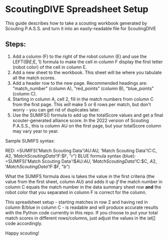 # ScoutingDIVE Spreadsheet Setup

This guide describes how to take a scouting workbook generated by Scouting P.A.S.S. and turn it into an easily-readable file for ScoutingDIVE

## Steps:

1. Add a column (F) to the right of the robot column (E) and use the LEFT(@$E;$E, 1) formula to make the cell in column F display the first letter (robot color) of the cell in column E.
2. Add a new sheet to the workbook. This sheet will be where you tabulate all the match scores.
3. Add a header row to the new page. Recommended headings are: "match_number" (column A), "red_points" (column B), "blue_points" (column C).
4. Starting in column A, cell 2, fill in the match numbers from column C from the first page. This *will* make 5 or 6 rows per match, but don't worry - you can get rid of duplicates later.
5. Use the SUMIFS() formula to add up the totalScore values and get a final scouter-generated alliance score. In the 2022 version of Scouting P.A.S.S., this is column AU on the first page, but your totalScore column may vary year to year.

Sample SUMIFS syntax:

RED: =SUMIFS('Match Scouting Data'!$AU:$AU,  'Match Scouting Data'!$C:$C, $A2, 'Match Scouting Data'!$F:$F, "r")
BLUE formula syntax (blue): =SUMIFS('Match Scouting Data'!$AU:$AU,  'Match Scouting Data'!$C:$C, $A2, 'Match Scouting Data'!$F:$F, "b")

What the SUMIFS formula does is takes the value in the first criteria (the value from the first sheet, column AU) and adds it up *if* the match number in column C equals the match number in the data summary sheet row **and** the robot color that you separated in column F is correct for the column.

This spreadsheet setup - starting matches in row 2 and having red in column B/blue in column C - is readable and will produce accurate results with the Python code currently in this repo. If you choose to put your total match scores in different rows/columns, just adjust the values in the iat[] code accordingly.

Happy scouting!
